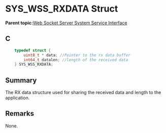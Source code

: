 # SYS\_WSS\_RXDATA Struct

**Parent topic:**[Web Socket Server System Service Interface](GUID-9DCBB817-ECC8-46C6-954B-F6B0D8F5C0BC.md)

## C

```c
    typedef struct {
        uint8_t * data; //Pointer to the rx data buffer
        int64_t datalen; //length of the received data
    } SYS_WSS_RXDATA;

```

## Summary

The RX data structure used for sharing the received data and length to the application.

## Remarks

None.

